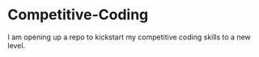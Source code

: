 # Competitive-Coding
I am opening up a repo to kickstart my competitive coding skills to a new level.
